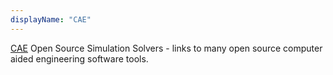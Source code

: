 ```yaml
---
displayName: "CAE"
---
```


[CAE](https://www.cfdsupport.com/cae-open-source-software.html) Open Source Simulation Solvers - links to many open source computer aided engineering software tools.